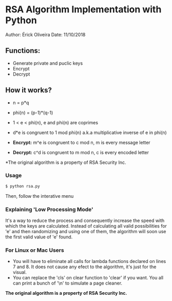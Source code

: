 # RSA Algorithm Implementation with Python

Author: Érick Oliveira
Date: 11/10/2018

## Functions:

- Generate private and puclic keys
- Encrypt
- Decrypt

## How it works?

- n = p*q
- phi(n) = (p-1)*(q-1)
- 1 < e < phi(n), e and phi(n) are coprimes
- d*e is congruent to 1 mod phi(n) a.k.a multiplicative inverse of e in phi(n)

- **Encrypt:** m^e is congruent to c mod n, m is every message letter
- **Decrypt:** c^d is congruent to m mod n, c is every encoded letter

*The original algorithm is a property of RSA Security Inc.
 
### Usage
```sh
$ python rsa.py
```
Then, follow the interative menu

### Explaining 'Low Processing Mode'

It's a way to reduce the process and consequently increase the speed with which the keys are calculated.
Instead of calculating all valid possibilities for 'e' and then randomizing and using one of them, the algorithm will soon use the first valid value of 'e' found.

### For Linux or Mac Users

 - You will have to eliminate all calls for lambda functions declared on lines 7 and 8. It does not cause any efect to the algorithm, it's just for the visual.
 - You can replace the 'cls' on clear function to 'clear' if you want. You all can print a bunch of '\n' to simulate a page cleaner.
 
 **The original algorithm is a property of RSA Security Inc.**